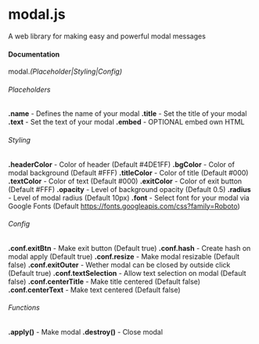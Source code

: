 # modal.js
A web library for making easy and powerful modal messages

#### Documentation

modal.*(Placeholder|Styling|Config)*

###### Placeholders
**.name** - Defines the name of your modal
**.title** - Set the title of your modal
**.text** - Set the text of your modal
**.embed** - OPTIONAL embed own HTML

###### Styling
**.headerColor** - Color of header (Default #4DE1FF)
**.bgColor** - Color of modal background (Default #FFF)
**.titleColor** - Color of title (Default #000) 
**.textColor** - Color of text (Default #000) 
**.exitColor** - Color of exit button (Default #FFF)
**.opacity** - Level of background opacity (Default 0.5)
**.radius** - Level of modal radius (Default 10px)
**.font** - Select font for your modal via Google Fonts (Default https://fonts.googleapis.com/css?family=Roboto)

###### Config
**.conf.exitBtn** - Make exit button (Default true)
**.conf.hash** - Create hash on modal apply (Default true)
**.conf.resize** - Make modal resizable (Default false)
**.conf.exitOuter** - Wether modal can be closed by outside click (Default true)
**.conf.textSelection** - Allow text selection on modal (Default false)
**.conf.centerTitle** - Make title centered (Default false)
**.conf.centerText** - Make text centered (Default false)

###### Functions
**.apply()** - Make modal
**.destroy()** - Close modal